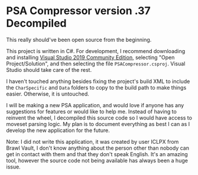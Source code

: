 # PSA Compressor version .37 Decompiled

This really should've been open source from the beginning.

This project is written in C#. For development, 
I recommend downloading and installing [Visual Studio 2019 Community Edition](https://visualstudio.microsoft.com/downloads/),
selecting "Open Project/Solution", and then selecting the file `PSACompressor.csproj`. Visual Studio should take care of the rest.

I haven't touched anything besides fixing the project's build XML to include the `CharSpecific` and `Data` folders
to copy to the build path to make things easier. Otherwise, it is untouched.

I will be making a new PSA application, and would love if anyone has any suggestions for features 
or would like to help me. Instead of having to reinvent the wheel, I decompiled this source code so I would
have access to moveset parsing logic. My plan is to document everything as best I can as I develop the new
application for the future.

Note: I did not write this application, it was created by user ICLPX from Brawl Vault, I don't know anything
about the person other than nobody can get in contact with them and that they don't speak English. It's an
amazing tool, however the source code not being available has always been a huge issue.
